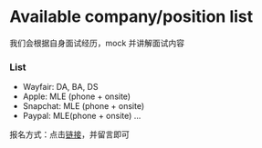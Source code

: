 # Available company/position list

我们会根据自身面试经历，mock 并讲解面试内容



### List
- Wayfair: DA, BA, DS
- Apple: MLE (phone + onsite)
- Snapchat: MLE (phone + onsite)
- Paypal: MLE(phone + onsite)
...

报名方式：点击[链接](https://github.com/Hexgram/tutorials/issues/15)，并留言即可


